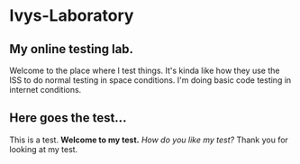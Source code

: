 # Ivys-Laboratory

## My online testing lab.
Welcome to the place where I test things. 
It's kinda like how they use the ISS to do normal testing in space conditions.
I'm doing basic code testing in internet conditions.

## Here goes the test...
This is a test. 
__Welcome to my test.__
_How do you like my test?_
Thank you for looking at my test. 
